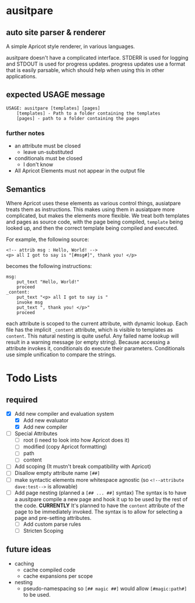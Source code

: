 # ausitpare
## auto site parser & renderer

A simple Apricot style renderer, in various languages.

ausitpare doesn't have a complicated interface. STDERR is used for logging and
STDOUT is used for progress updates. progress updates use a format that is
easily parsable, which should help when using this in other applications.

## expected USAGE message
```
USAGE: ausitpare [templates] [pages]
	[templates] - Path to a folder containing the templates
	[pages] - path to a folder containing the pages
```

### further notes
- an attribute must be closed
	- leave un-substituted
- conditionals must be closed
	- I don't know
- All Apricot Elements must not appear in the output file


## Semantics

Where Apricot uses these elements as various control things, ausiatpare treats
them as instructions. This makes using them in ausiatpare more complicated, but
makes the elements more flexible. We treat both templates and pages as source
code, with the page being compiled, `template` being looked up, and then the
correct template being compiled and executed.

For example, the following source:
```ausitpare
<!-- attrib msg : Hello, World! -->
<p> all I got to say is "[#msg#]", thank you! </p>
```
becomes the following instructions:
```
msg:
	put_text "Hello, World!"
	proceed
_content:
	put_text "<p> all I got to say is "
	invoke msg
	put_text ", thank you! </p>"
	proceed
```
each attribute is scoped to the current attribute, with dynamic lookup. Each
file has the implicit `_content` attribute, which is visible to templates as
`content`. This natural nesting is quite useful. Any failed name lookup will
result in a warning message (or empty string). Because accessing a attribute
invokes it, conditionals do execute their parameters. Conditionals use simple
unification to compare the strings. 
# Todo Lists
## required
- [X] Add new compiler and evaluation system
    - [X] Add new evaluator
    - [X] Add new compiler
- [ ] Special Attributes
    - [ ] root (i need to look into how Apricot does it)
    - [ ] modified (copy Apricot formatting)
    - [ ] path
    - [ ] content
- [ ] Add scoping (It mustn't break compatibility with Apricot) 
- [ ] Disallow empty attribute name `[##]`
- [ ] make syntactic elements more whitespace agnostic
    (so `<!--attribute dave:test-->` is allowable)
- [ ] Add page nesting (planned a `[## ... ##]` syntax)
    The syntax is to have a ausitpare compile a new page and hook it up to be
    used by the rest of the code. **CURRENTLY** It's planned to have the
    `content` attribute of the page to be immediately invoked. The syntax is to
    allow for selecting a page and pre-setting attributes.
    - [ ] Add custom parse rules
    - [ ] Stricten Scoping

## future ideas
- caching
	- cache compiled code
	- cache expansions per scope
- nesting
    - pseudo-namespacing
        so `[## magic ##]` would allow `[#magic:path#]` to be used.
